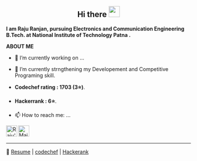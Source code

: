 <h2 align="Center">  Hi there <img src="https://media.giphy.com/media/WUlplcMpOCEmTGBtBW/giphy.gif" width="30"> </h3>


**I am Raju Ranjan, pursuing **Electronics and Communication Engineering** B.Tech. at **National Institute of Technology Patna** .**

**ABOUT ME**

- 🔭 I’m currently working on ...
- 🌱 I’m currently strngthening my Developement and Competitive Programing skill.
- **Codechef rating : 1703 (3⭐)**. </br>
- **Hackerrank : 6⭐**. </br>

- 📫 How to reach me: ...


<a href="https://www.linkedin.com/in/raju-ranjan-769839169/">
  <img align="left" alt="Raju's Linkdein" width="30px" src="https://cdn.jsdelivr.net/npm/simple-icons@v3/icons/linkedin.svg" />


</a>
<a href="mailto:rajur.ug18.ec@nitp.ac.in">
  <img align="left" alt="Mail to RAJU" width="30px" src="https://www.flaticon.com/svg/vstatic/svg/60/60543.svg?token=exp=1614325189~hmac=e29944d79de7c19d7537cf197a9b7f6e" />


</a>
<br>
<br>
<hr>

 

  
:pencil: [Resume](https://github.com/rajutges/resume/blob/main/RESUME_Raju_Ranjan.pdf)  |  [codechef](https://www.codechef.com/users/raju_tges)  |  [Hackerank](https://www.hackerrank.com/rajutges)
